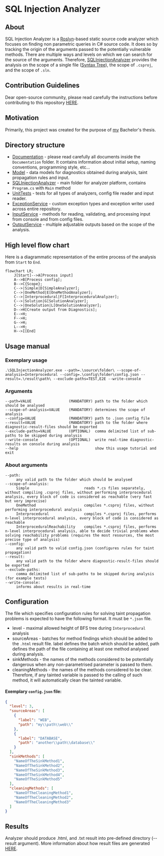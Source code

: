 # SQL Injection Analyzer
## About
SQL Injection Analyzer is a [Roslyn](https://github.com/dotnet/roslyn "The .NET Compiler Platform")-based static source code analyzer which focuses on finding non parametric queries in C# source code.
It does so by tracking the origin of the arguments passed to the potentially vulnerable methods. There are multiple
ways and levels on which we can search for the source of the arguments. Therefore, [SQLInjectionAnalyzer](https://github.com/KleinMichalGit/SQLInjectionAnalyzer "SQL Injection Analyzer") provides the analysis
on the scope of a single file ([Syntax Tree](https://en.wikipedia.org/wiki/Abstract_syntax_tree "Abstract syntax tree")),
the scope of `.csproj`, and the scope of `.sln`.

## Contribution Guidelines
Dear open-source community, please read carefully the instructions before contributing to this repository [HERE](Documentation/README.md). 

## Motivation
Primarily, this project was created for the purpose of [my](https://github.com/KleinMichalGit "this is me :)") Bachelor's thesis.

## Directory structure
- [Documentation](Documentation/README.md) - please read carefully all documents inside the `Documentation` folder. It contains information about initial setup, naming conventions, programming style, etc...
- [Model](Model/README.md) - data models for diagnostics obtained during analysis, taint propagation rules and input.
- [SQLInjectionAnalyzer](SQLInjectionAnalyzer/README.md) - main folder for analyzer platform, contains `Program.cs` with `Main` method
- [UnitTests](UnitTests/README.md) - tests for all types of analyzers, config file reader and input reader.
- [ExceptionService](ExceptionService/README.md) - custom exception types and exception writer used across entire repository.
- [InputService](InputService/README.md) - methods for reading, validating, and processing input from console and from config files.
- [OutputService](OutputService/README.md) - multiple adjustable outputs based on the scope of the analysis.

## High level flow chart
Here is a diagrammatic representation of the entire process of the analysis from `Start` to `End`.

```mermaid
flowchart LR;
    J[Start]-->A[Process input]
    A-->B[Process config];
    B-->C{Scope};
    C-->|Simple|D[SimpleAnalyzer];
    C-->|OneMethod|E[OneMethodAnalyzer];
    C-->|Interprocedural|F[InterproceduralAnalyzer];
    C-->|Solution|G[SolutionAnalyzer];
    C-->|OneSolution|L[OneSolutionAnalyzer];
    D-->H[Create output from Diagnostics];
    E-->H;
    F-->H;
    G-->H;
    L-->H;
    H-->I[End]
```

## Usage manual

### Exemplary usage
``` shell
.\SQLInjectionAnalyzer.exe --path=.\source\folder\ --scope-of-analysis=Interprocedural --config=.\config\folder\config.json --result=.\result\path\ --exclude-paths=TEST,E2E --write-console
```

### Arguments
```
--path=VALUE                 (MANDATORY) path to the folder which should be analysed
--scope-of-analysis=VALUE    (MANDATORY) determines the scope of analysis
--config=VALUE               (MANDATORY) path to .json config file
--result=VALUE               (MANDATORY) path to the folder where diagnostic-result-files should be exported
--exclude-paths=VALUE        (OPTIONAL)  comma delimited list of sub-paths to be skipped during analysis
--write-console              (OPTIONAL)  write real-time diagnostic-results on console during analysis
--help                                   show this usage tutorial and exit
```

### About arguments
```
--path:
     any valid path to the folder which should be analysed
--scope-of-analysis:
     Simple                         reads *.cs files separately, without compiling .csproj files, without performing interprocedural analysis, every block of code is considered as reachable (very fast but very imprecise)
     OneMethod                      compiles *.csproj files, without performing interprocedural analysis
     Interprocedural                compiles *.csproj files, performs n-level interprocedural analysis, every block of code is considered as reachable
     InterproceduralReachability    compiles *.csproj files, performs n-level interprocedural analysis, able to decide trivial problems when solving reachability problems (requires the most resources, the most precise type of analysis)
--config:
     any valid path to valid config.json (configures rules for taint propagation)
--result:
     any valid path to the folder where diagnostic-result-files should be exported
--exclude-paths:
     comma delimited list of sub-paths to be skipped during analysis (for example tests)
--write-console:
     informs about results in real-time
```
## Configuration
The file which specifies configuration rules for solving taint propagation problems is expected to have the following format.
It must be `*.json` file.
- level - maximal allowed height of BFS tree during `Interprocedural` analysis
- sourceAreas - batches for method findings which should be added to the `.html` result file. label defines the batch which should be added, path defines the path of the file containing at least one method analysed during analysis.
- sinkMethods - the names of the methods considered to be potentially dangerous when any non-parametrised parameter is passed to them.
- cleaningMethods - the names of the methods considered to be clear. Therefore, if any tainted variable is passed to the calling of such method, it will automatically clean the tainted variable.

#### Exemplary `config.json` file:
```json
{
  "level": 3,
  "sourceAreas": [
    {
      "label": "WEB",
      "path": "my\\path\\web\\"
    },
    {
      "label": "DATABASE",
      "path": "another\\path\\database\\"
    }
  ],
  "sinkMethods": [
    "NameOfTheSinkMethod1",
    "NameOfTheSinkMethod2",
    "NameOfTheSinkMethod3",
    "NameOfTheSinkMethod4",
    "NameOfTheSinkMethod5"
  ],
  "cleaningMethods": [
    "NameOfTheCleaningMethod1",
    "NameOfTheCleaningMethod2",
    "NameOfTheCleaningMethod3"
  ]
}
```

## Results
Analyzer should produce .html, and .txt result into pre-defined directory (--result argument). More
information about how result files are generated [HERE](OutputService/README.md).  
